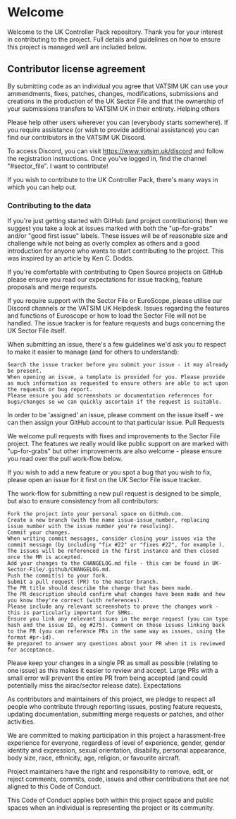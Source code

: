 # Welcome

Welcome to the UK Controller Pack repository. Thank you for your interest in contributing to the project. Full details and guidelines on how to ensure this project is managed well are included below.

## Contributor license agreement

By submitting code as an individual you agree that VATSIM UK can use your ammendments, fixes, patches, changes, modifications, submissions and creations in the production of the UK Sector File and that the ownership of your submissions transfers to VATSIM UK in their entirety.
Helping others

Please help other users wherever you can (everybody starts somewhere). If you require assistance (or wish to provide additional assistance) you can find our contributors in the VATSIM UK Discord.

To access Discord, you can visit https://www.vatsim.uk/discord and follow the registration instructions. Once you've logged in, find the channel "#sector_file".
I want to contribute!

If you wish to contribute to the UK Controller Pack, there's many ways in which you can help out.
### Contributing to the data

If you're just getting started with GitHub (and project contributions) then we suggest you take a look at issues marked with both the "up-for-grabs" and/or "good first issue" labels. These issues will be of reasonable size and challenge while not being as overly complex as others and a good introduction for anyone who wants to start contributing to the project. This was inspired by an article by Ken C. Dodds.

If you're comfortable with contributing to Open Source projects on GitHub please ensure you read our expectations for issue tracking, feature proposals and merge requests.

If you require support with the Sector File or EuroScope, please utilise our Discord channels or the VATSIM UK Helpdesk. Issues regarding the features and functions of Euroscope or how to load the Sector File will not be handled. The issue tracker is for feature requests and bugs concerning the UK Sector File itself.

When submitting an issue, there's a few guidelines we'd ask you to respect to make it easier to manage (and for others to understand):

    Search the issue tracker before you submit your issue - it may already be present.
    When opening an issue, a template is provided for you. Please provide as much information as requested to ensure others are able to act upon the requests or bug report.
    Please ensure you add screenshots or documentation references for bugs/changes so we can quickly ascertain if the request is suitable.

In order to be 'assigned' an issue, please comment on the issue itself - we can then assign your GitHub account to that particular issue.
Pull Requests

We welcome pull requests with fixes and improvements to the Sector File project. The features we really would like public support on are marked with "up-for-grabs" but other improvements are also welcome - please ensure you read over the pull work-flow below.

If you wish to add a new feature or you spot a bug that you wish to fix, please open an issue for it first on the UK Sector File issue tracker.

The work-flow for submitting a new pull request is designed to be simple, but also to ensure consistency from all contributors:

    Fork the project into your personal space on GitHub.com.
    Create a new branch (with the name issue-issue_number, replacing issue_number with the issue number you're resolving).
    Commit your changes.
    When writing commit messages, consider closing your issues via the commit message (by including "fix #22" or "fixes #22", for example ).
    The issues will be referenced in the first instance and then closed once the MR is accepted.
    Add your changes to the CHANGELOG.md file - this can be found in UK-Sector-File/.github/CHANGELOG.md.
    Push the commit(s) to your fork.
    Submit a pull request (PR) to the master branch.
    The PR title should describe the change that has been made.
    The PR description should confirm what changes have been made and how you know they're correct (with references).
    Please include any relevant screenshots to prove the changes work - this is particularly important for SMRs.
    Ensure you link any relevant issues in the merge request (you can type hash and the issue ID, eg #275). Comment on those issues linking back to the PR (you can reference PRs in the same way as issues, using the format #pr-id).
    Be prepared to answer any questions about your PR when it is reviewed for acceptance.

Please keep your changes in a single PR as small as possible (relating to one issue) as this makes it easier to review and accept. Large PRs with a small error will prevent the entire PR from being accepted (and could potentially miss the airac/sector release date).
Expectations

As contributors and maintainers of this project, we pledge to respect all people who contribute through reporting issues, posting feature requests, updating documentation, submitting merge requests or patches, and other activities.

We are committed to making participation in this project a harassment-free experience for everyone, regardless of level of experience, gender, gender identity and expression, sexual orientation, disability, personal appearance, body size, race, ethnicity, age, religion, or favourite aircraft.

Project maintainers have the right and responsibility to remove, edit, or reject comments, commits, code, issues and other contributions that are not aligned to this Code of Conduct.

This Code of Conduct applies both within this project space and public spaces when an individual is representing the project or its community.
